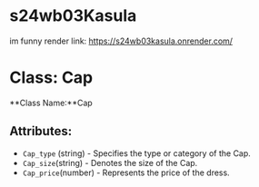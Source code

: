# s24wb03Kasula
im funny
render link: https://s24wb03kasula.onrender.com/
# Class: Cap
**Class Name:**Cap

## Attributes:

- `Cap_type` (string) - Specifies the type or category of the Cap.
- `Cap_size`(string) - Denotes the size of the Cap.
- `Cap_price`(number) - Represents the price of the dress.

